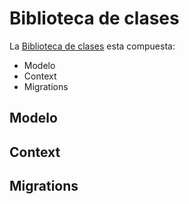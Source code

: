 # Biblioteca de clases
La [Biblioteca de clases](Biblioteca%20de%20clases.md) esta compuesta:
- Modelo
- Context
- Migrations

## Modelo

## Context

## Migrations